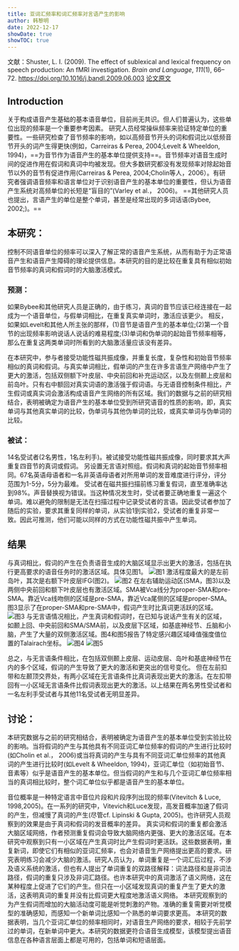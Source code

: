 ```yaml
---
title: 亚词汇频率和词汇频率对言语产生的影响
author: 韩黎明
date: 2022-12-17
showDate: true
showTOC: true
---
```


文献：Shuster, L. I. (2009). The effect of sublexical and lexical frequency on speech production: An fMRI investigation. _Brain and Language_, _111_(1), 66–72. https://doi.org/10.1016/j.bandl.2009.06.003
[论文原文](../Source_Files/2022-12-17-HLM1.pdf)


## Introduction
关于构成语音产生基础的基本语音单位，目前尚无共识。但人们普遍认为，这些单位出现的频率是一个重要参考因素。
研究人员经常操纵频率来验证特定单位的重要性。一些研究检查了音节频率的影响，如以高频音节开头的词和假词比以低频音节开头的词产生得更快(例如，Carreiras & Perea, 2004;Levelt & Wheeldon, 1994)，==为音节作为语音产生的基本单位提供支持==。音节频率对语音生成时间的促进作用在假词和真词中均被发现。但大多数研究都没有发现频率对除起始音节以外的音节有促进作用(Carreiras & Perea, 2004;Cholin等人，2006）。有研究者强调语音频率和语言单位对于识别语音产生的基本单位的重要性，但认为语音产生系统对高频单位的长短是“盲目的”(Varley et al.， 2006)。
==其他研究人员也提出，言语产生的单位是整个单词，甚至是经常出现的多词话语(Bybee, 2002;)。==


## 本研究：
控制不同语音单位的频率可以深入了解正常的语音产生系统，从而有助于为正常语音产生和语音产生障碍的理论提供信息。本研究的目的是比较在重复具有相似初始音节频率的真词和假词时的大脑激活模式。

### 预测：
如果Bybee和其他研究人员是正确的，由于练习，真词的音节应该已经连接在一起成为一个语音单位，与假单词相比，在重复真实单词时，激活应该更少。
相反，如果如Levelt和其他人所主张的那样，(1)音节是语音产生的基本单位;(2)第一个音节的出现频率影响说话人说话的难易程度;(3)单词和伪单词的起始音节频率相等，那么在重复这两类单词时所看到的大脑激活量应该没有差异。

在本研究中，参与者接受功能性磁共振成像，并重复长度，复杂性和初始音节频率相似的真词和假词。与真实单词相比，假单词的产生在许多言语生产网络中产生了更大的激活，包括双侧额下叶皮层、中央前回和补充运动区，以及左侧颞上皮层和前岛叶。只有右中额回对真实词语的激活强于假词语。与无语音控制条件相比，产生假词或真实词会激活构成语音产生网络的所有区域。我们的数据与之前的研究相结合，表明被确定为语音产生的基本单位受到所研究语音的性质的影响，即，真实单词与其他真实单词的比较，伪单词与其他伪单词的比较，或真实单词与伪单词的比较。

### 被试：
14名受试者(2名男性，1名左利手)。被试接受功能性磁共振成像，同时要求其大声重复四音节的真词或假词。
另设置无言语对照组。假词和真词的起始音节频率相同。67名英语母语者和一名非英语母语者对所用单词的发音难度进行评分，评分范围为1-5分，5分为最难。
受试者在磁共振扫描前练习重复假词，直至准确率达到98%。声音替换视为错误。当这种情况发生时，受试者要正确地重复一遍这个单词。难以避免的限制是无法在扫描过程中记录受试者的言语。因此受试者参加了随后的实验，要求其重复同样的单词，从实验1到实验2，受试者的重复非常一致。因此可推测，他们可能以同样的方式在功能性磁共振中产生单词。
## 结果
与真词相比，假词的产生在负责语音生成的大脑区域显示出更大的激活，包括在执行更高要求的语音任务时的激活区域。具体见图1。
![图1](../Supporting_Information/2022-12-17-HLM1-Fig1.png)
激活程度最大的是左前岛叶，其次是右额下叶皮层IFG(图2)。
![图2](../Supporting_Information/2022-12-17-HLM1-Fig2.png)
在左右辅助运动区(SMA，图3)以及两侧中央前回和额下叶皮层也有激活区域。SMA被Vca线分为proper-SMA和pre-SMA。靠近Vca线吻侧的区域是pre-SMA，靠近Vca尾侧的区域是proper-SMA。图3显示了在proper-SMA和pre-SMA中，假词产生时比真词更活跃的区域。
![图3](../Supporting_Information/2022-12-17-HLM1-Fig3.png)
与无言语情况相比，产生真词和假词时，在已知与说话产生有关的区域，如颞上回、中央前回和SMA/SMA前，以及皮层下区域，如基底神经节、丘脑和小脑，产生了大量的双侧激活区域。图4和图5报告了特定感兴趣区域峰值强度值位置的Talairach坐标。
![图4](../Supporting_Information/2022-12-17-HLM1-Fig4.png)
![图5](../Supporting_Information/2022-12-17-HLM1-Fig5.png)

总之，与无言语条件相比，在包括双侧颞上皮层、运动皮层、岛叶和基底神经节在内的多个区域，假词的产生导致了更大的激活和更突出的信号变化。
但在左前扣带和左颞顶交界处，有两小区域在无言语条件比真词表现出更大的激活。在左扣带回有一小区域无言语条件比假词表现出更大的激活。以上结果在两名男性受试者和一名左利手受试者与其他11名受试者无明显差异。
## 讨论：
本研究数据与之前的研究相结合，表明被确定为语音产生的基本单位受到实验比较的影响。当将假词的产生与其他具有不同亚词汇单位频率的假词的产生进行比较时(如Cholin et al.， 2006)或当将真词的产生与具有不同亚词汇单位频率的其他真词的产生进行比较时(如Levelt & Wheeldon, 1994)，亚词汇单位（如初始音节、音素等）似乎是语音产生的基本单位。但当假词的产生和与几个亚词汇单位频率相当的真词相比较时，整个词汇单位似乎都是语音产生的基本单位。

音位概率是一种特定语言中音位片段和片段序列出现的频率(Vitevitch & Luce, 1998,2005)。在一系列的研究中，Vitevich和Luce发现，高发音概率加速了假词的产生，但减慢了真词的产生(尽管cf. Lipinski & Gupta, 2005)。也许研究人员观察到的效果是由于真词和假词的发音概率的差异。
真实词和假词的重复都会激活大脑区域网络，作者预测重复假词会导致大脑网络内更强、更大的激活区域。在本研究中观察到只有一小区域在产生真词时比产生假词时更活跃。这些数据表明，重复新词，即使它们有相似的亚词汇频率，也会对语音生产网络提出更高的要求。研究表明练习会减少大脑的激活。研究人员认为，单词重复是一个词汇后过程，不涉及语义系统的激活，但也有人提出了单词重复的双路径解释：词法路径和是非词法路径，假词的重复只涉及非词汇路径。也许本研究中的真词激活了语义网络，这在某种程度上促进了它们的产生。但只在一小区域发现真词的重复产生了更大的激活，这表明真词的重复并没有比假词更大程度地激活语义网络。
本研究观察到的为产生假词而增加的大脑活动度可能是听觉刺激的产物。准确的重复需要对听觉模型的准确感知，而感知一个新单词比感知一个熟悉的单词要求更高。
本研究的数据表明，当几个亚词汇单位的频率相同时，对语音生产网络的要求，相较于先前学过的单词，在新单词中更大。本研究的数据更符合语音生成模型，该模型提出语音信息在各种语言层面上都是可用的，包括单词和短语层面。